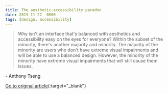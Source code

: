 ```yaml
---
title: The aesthetic-accessibility paradox
date: 2019-11-22 -0500
tags: [design, accessibility]
---
```


> Why isn't an interface that's balanced with aesthetics and accessibility easy on the eyes for everyone? Within the subset of the minority, there's another majority and minority. The majority of the minority are users who don't have extreme visual impairments and will be able to use a balanced design. However, the minority of the minority have extreme visual impairments that will still cause them issues.

\- Anthony Tseng

[Go to original article](https://uxmovement.com/thinking/the-aesthetic-accessibility-paradox?utm_source=pronouncedjerry&utm_medium=blog&utm_campaign=posts){:target="_blank"}